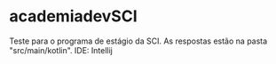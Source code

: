 # academiadevSCI
Teste para o programa de estágio da SCI.
As respostas estão na pasta "src/main/kotlin".
IDE: Intellij
